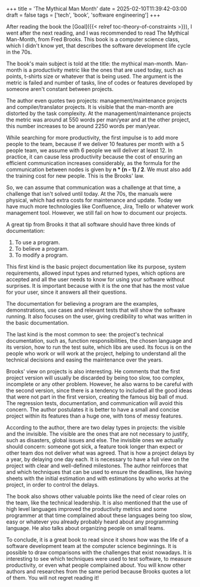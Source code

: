 +++
title = 'The Mythical Man Month'
date = 2025-02-10T11:39:42-03:00
draft = false
tags = ['tech', 'book', 'software engineering']
+++

After reading the book the [Goal]({{< relref toc-theory-of-constraints >}}), I went after the next reading, and I was recommended to read The Mythical Man-Month, from Fred Brooks. This book is a computer science class, which I didn't know yet, that describes the software development life cycle in the 70s.

The book's main subject is told at the title: the mythical man-month. Man-month is a productivity metric like the ones that are used today, such as points, t-shirts size or whatever that is being used. The argument is the metric is failed and number of tasks, line of codes or features developed by someone aren't constant between projects.

The author even quotes two projects: management/maintenance projects and compiler/translator projects. It is visible that the man-month are distorted by the task complexity. At the management/maintenance projects the metric was around at 550 words per man/year and at the other project, this number increases to be around 2250 words per man/year.

While searching for more productivity, the first impulse is to add more people to the team, because if we deliver 10 features per month with a 5 people team, we assume with 6 people we will deliver at least 12. In practice, it can cause less productivity because the cost of ensuring an efficient communication increases considerably, as the formula for the communication between nodes is given by **n * (n - 1) / 2**. We must also add the training cost for new people. This is the Brooks' law.

So, we can assume that communication was a challenge at that time, a challenge that isn't solved until today. At the 70s, the manuals were physical, which had extra costs for maintenance and update. Today we have much more technologies like Confluence, Jira, Trello or whatever work management tool. However, we still fail on how to document our projects.

A great tip from Brooks it that all software should have three kinds of documentation:
1. To use a program.
2. To believe a program.
3. To modify a program.

This first kind is the basic project documentation like its purpose, system requirements, allowed input types and returned types, which options are accepted and all the user needs to know for using your software without surprises. It is important because with it is the one that has the most value for your user, since it answers all their questions.

The documentation for believing a program are the examples, demonstrations, use cases and relevant tests that will show the software running. It also focuses on the user, giving credibility to what was written in the basic documentation.

The last kind is the most common to see: the project's technical documentation, such as, function responsibilities, the chosen language and its version, how to run the test suite, which libs are used. Its focus is on the people who work or will work at the project, helping to understand all the technical decisions and easing the maintenance over the years.

Brooks' view on projects is also interesting. He comments that the first project version will usually be discarded by being too slow, too complex, incomplete or any other problem. However, he also warns to be careful with the second version, since there is a tendency to included all the good ideas that were not part in the first version, creating the famous big ball of mud. The regression tests, documentation, and communication will avoid this concern. The author postulates it is better to have a small and concise project within its features than a huge one, with tons of messy features.

According to the author, there are two delay types in projects: the visible and the invisible. The visible are the ones that are not necessary to justify, such as disasters, global issues and else. The invisible ones we actually should concern: someone got sick, a feature took longer than expect or other team dos not deliver what was agreed. That is how a project delays by a year, by delaying one day each. It is necessary to have a full view on the project with clear and well-defined milestones. The author reinforces that and which techniques that can be used to ensure the deadlines, like having sheets with the initial estimation and with estimations by who works at the project, in order to control the delays.

The book also shows other valuable points like the need of clear roles on the team, like the technical leadership. It is also mentioned that the use of high level languages improved the productivity metrics and some programmer at that time complained about these languages being too slow, easy or whatever you already probably heard about any programming language. He also talks about organizing people on small teams.

To conclude, it is a great book to read since it shows how was the life of a software development team at the computer science beginnings. It is possible to draw comparisons with the challenges that exist nowadays. It is interesting to see which techniques were used to test software, to measure productivity, or even what people complained about. You will know other authors and researches from the same period because Brooks quotes a lot of them. You will not regret reading it!
